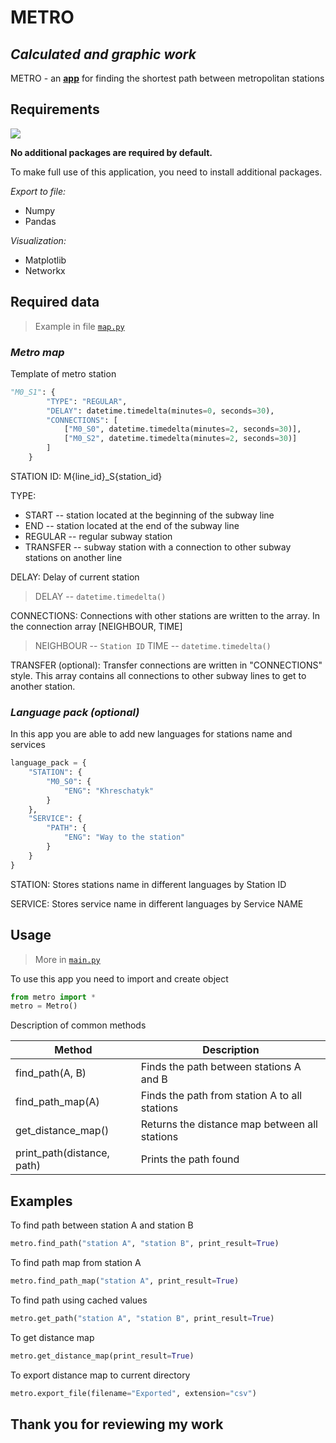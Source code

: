 # METRO

## _Calculated and graphic work_

METRO - an [**app**][metro] for finding the shortest path between metropolitan stations

## Requirements

<a target="_blank" href="https://www.python.org/downloads/" title="Python version"><img src="https://img.shields.io/badge/python-3.7%2B-brightgreen"></a>

**No additional packages are required by default.**

To make full use of this application, you need to install additional packages.

_Export to file:_
- Numpy
- Pandas

_Visualization:_
- Matplotlib
- Networkx

## Required data

> Example in file [`map.py`][map.py]

### _Metro map_

Template of metro station 

```python
"M0_S1": {
        "TYPE": "REGULAR",
        "DELAY": datetime.timedelta(minutes=0, seconds=30),
        "CONNECTIONS": [
            ["M0_S0", datetime.timedelta(minutes=2, seconds=30)],
            ["M0_S2", datetime.timedelta(minutes=2, seconds=30)]
        ]
    }
```

STATION ID:
M{line_id}_S{station_id}

TYPE:
- START -- station located at the beginning of the subway line
- END -- station located at the end of the subway line
- REGULAR -- regular subway station
- TRANSFER -- subway station with a connection to other subway stations on another line

DELAY:
Delay of current station
> DELAY -- `datetime.timedelta()`

CONNECTIONS:
Connections with other stations are written to the array. 
In the connection array [NEIGHBOUR, TIME]
> NEIGHBOUR -- `Station ID`
> TIME -- `datetime.timedelta()`

TRANSFER (optional):
Transfer connections are written in "CONNECTIONS" style.
This array contains all connections to other subway lines to get to another station.

### _Language pack (optional)_

In this app you are able to add new languages for stations name and services

```python
language_pack = {
    "STATION": {
        "M0_S0": {
            "ENG": "Khreschatyk"
        }
    },
    "SERVICE": {
        "PATH": {
            "ENG": "Way to the station"
        }
    }
}
```

STATION:
Stores stations name in different languages by Station ID

SERVICE:
Stores service name in different languages by Service NAME


## Usage

> More in [`main.py`][main.py]

To use this app you need to import and create object

```python
from metro import *
metro = Metro()
```

Description of common methods

| Method | Description |
| ------ | ------ |
| find_path(А, В) | Finds the path between stations A and B |
| find_path_map(А) | Finds the path from station A to all stations |
| get_distance_map() | Returns the distance map between all stations |
| print_path(distance, path) | Prints the path found |


## Examples

To find path between station A and station B

```python
metro.find_path("station A", "station B", print_result=True)
```

To find path map from station A

```python
metro.find_path_map("station A", print_result=True)
```

To find path using cached values

```python
metro.get_path("station A", "station B", print_result=True)
```

To get distance map

```python
metro.get_distance_map(print_result=True)
```

To export distance map to current directory

```python
metro.export_file(filename="Exported", extension="csv")
```

## Thank you for reviewing my work

[metro]: https://github.com/qriwty/metro
[main.py]: https://github.com/qriwty/metro/blob/master/main.py
[map.py]: https://github.com/qriwty/metro/blob/master/map.py
